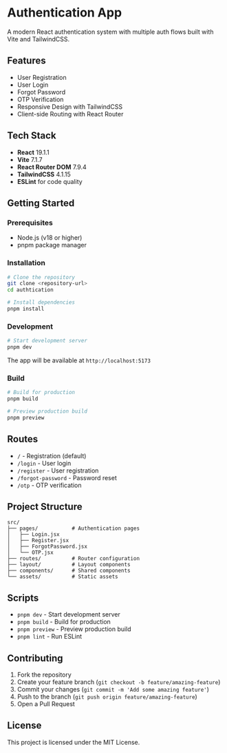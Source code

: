 # Authentication App

A modern React authentication system with multiple auth flows built with Vite and TailwindCSS.

## Features

- User Registration
- User Login
- Forgot Password
- OTP Verification
- Responsive Design with TailwindCSS
- Client-side Routing with React Router

## Tech Stack

- **React** 19.1.1
- **Vite** 7.1.7
- **React Router DOM** 7.9.4
- **TailwindCSS** 4.1.15
- **ESLint** for code quality

## Getting Started

### Prerequisites

- Node.js (v18 or higher)
- pnpm package manager

### Installation

```bash
# Clone the repository
git clone <repository-url>
cd authtication

# Install dependencies
pnpm install
```

### Development

```bash
# Start development server
pnpm dev
```

The app will be available at `http://localhost:5173`

### Build

```bash
# Build for production
pnpm build

# Preview production build
pnpm preview
```

## Routes

- `/` - Registration (default)
- `/login` - User login
- `/register` - User registration
- `/forgot-password` - Password reset
- `/otp` - OTP verification

## Project Structure

```
src/
├── pages/           # Authentication pages
│   ├── Login.jsx
│   ├── Register.jsx
│   ├── ForgotPassword.jsx
│   └── OTP.jsx
├── routes/          # Router configuration
├── layout/          # Layout components
├── components/      # Shared components
└── assets/          # Static assets
```

## Scripts

- `pnpm dev` - Start development server
- `pnpm build` - Build for production
- `pnpm preview` - Preview production build
- `pnpm lint` - Run ESLint

## Contributing

1. Fork the repository
2. Create your feature branch (`git checkout -b feature/amazing-feature`)
3. Commit your changes (`git commit -m 'Add some amazing feature'`)
4. Push to the branch (`git push origin feature/amazing-feature`)
5. Open a Pull Request

## License

This project is licensed under the MIT License.
